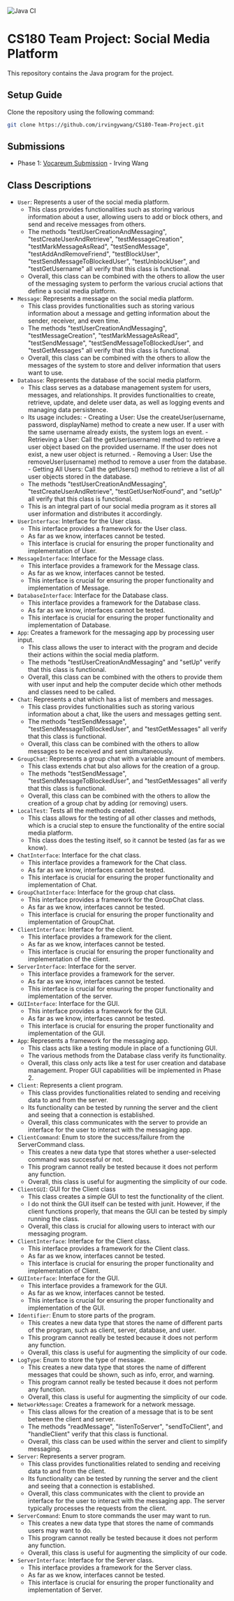 ![Java CI](https://github.com/irvingywang/Group4-Team-Project/actions/workflows/action.yml/badge.svg)

# CS180 Team Project: Social Media Platform
This repository contains the Java program for the project.

## Setup Guide
Clone the repository using the following command:
```bash
git clone https://github.com/irvingywang/CS180-Team-Project.git
```

## Submissions
- Phase 1: [Vocareum Submission]() - Irving Wang

## Class Descriptions
- `User`: Represents a user of the social media platform.
  - This class provides functionalities such as storing various information about a user, allowing
  users to add or block others, and send and receive messages from others.
  - The methods "testUserCreationAndMessaging", "testCreateUserAndRetrieve", "testMessageCreation",
  "testMarkMessageAsRead", "testSendMessage", "testAddAndRemoveFriend", "testBlockUser", 
  "testSendMessageToBlockedUser", "testUnblockUser", and "testGetUsername" 
  all verify that this class is functional. 
  - Overall, this class can be combined with the others to allow the user of the messaging system to
  perform the various crucial actions that define a social media platform.
- `Message`: Represents a message on the social media platform.
  - This class provides functionalities such as storing various information about a message and getting
  information about the sender, receiver, and even time.
  - The methods "testUserCreationAndMessaging", "testMessageCreation", "testMarkMessageAsRead", 
  "testSendMessage", "testSendMessageToBlockedUser", and "testGetMessages" all verify that this 
  class is functional.
  - Overall, this class can be combined with the others to allow the messages of the system to store
  and deliver information that users want to use.
- `Database`: Represents the database of the social media platform.
  - This class serves as a database management system for users, messages, and relationships. It provides
  functionalities to create, retrieve, update, and delete user data, as well as logging events and managing
  data persistence.
  - Its usage includes: - Creating a User: Use the createUser(username, password, displayName) method to 
  create a new user. If a user with the same username already exists, the system logs an event. - Retrieving
  a User: Call the getUser(username) method to retrieve a user object based on the provided username. If the
  user does not exist, a new user object is returned. - Removing a User: Use the removeUser(username) method
  to remove a user from the database. - Getting All Users: Call the getUsers() method to retrieve a list of
  all user objects stored in the database.
  - The methods "testUserCreationAndMessaging", "testCreateUserAndRetrieve", "testGetUserNotFound",
  and "setUp" all verify that this class is functional.
  - This is an integral part of our social media program as it stores all user information and distributes
  it accordingly.
- `UserInterface`: Interface for the User class.
  - This interface provides a framework for the User class.
  - As far as we know, interfaces cannot be tested. 
  - This interface is crucial for ensuring the proper functionality and implementation of User.
- `MessageInterface`: Interface for the Message class.
  - This interface provides a framework for the Message class.
  - As far as we know, interfaces cannot be tested.
  - This interface is crucial for ensuring the proper functionality and implementation of Message.
- `DatabaseInterface`: Interface for the Database class.
  - This interface provides a framework for the Database class.
  - As far as we know, interfaces cannot be tested.
  - This interface is crucial for ensuring the proper functionality and implementation of Database.
- `App`: Creates a framework for the messaging app by processing user input.
  - This class allows the user to interact with the program and decide their actions within the social
  media platform.
  - The methods "testUserCreationAndMessaging" and "setUp" verify that this class is functional.
  - Overall, this class can be combined with the others to provide them with user input and help the
  computer decide which other methods and classes need to be called.
- `Chat`: Represents a chat which has a list of members and messages.
  - This class provides functionalities such as storing various information about a chat, like the users
  and messages getting sent.
  - The methods "testSendMessage", "testSendMessageToBlockedUser", and "testGetMessages" all verify 
  that this class is functional.
  - Overall, this class can be combined with the others to allow messages to be received and sent
  simultaneously.
- `GroupChat`: Represents a group chat with a variable amount of members.
  - This class extends chat but also allows for the creation of a group.
  - The methods "testSendMessage", "testSendMessageToBlockedUser", and "testGetMessages" all verify
  that this class is functional.
  - Overall, this class can be combined with the others to allow the creation of a group chat by adding
  (or removing) users.
- `LocalTest`: Tests all the methods created.
  - This class allows for the testing of all other classes and methods, which is a crucial step to ensure
  the functionality of the entire social media platform.
  - This class does the testing itself, so it cannot be tested (as far as we know).
- `ChatInterface`: Interface for the chat class. 
  - This interface provides a framework for the Chat class.
  - As far as we know, interfaces cannot be tested.
  - This interface is crucial for ensuring the proper functionality and implementation of Chat.
- `GroupChatInterface`: Interface for the group chat class.
  - This interface provides a framework for the GroupChat class.
  - As far as we know, interfaces cannot be tested.
  - This interface is crucial for ensuring the proper functionality and implementation of GroupChat.
- `ClientInterface`: Interface for the client. 
  - This interface provides a framework for the client.
  - As far as we know, interfaces cannot be tested.
  - This interface is crucial for ensuring the proper functionality and implementation of the client.
- `ServerInterface`: Interface for the server.
  - This interface provides a framework for the server.
  - As far as we know, interfaces cannot be tested.
  - This interface is crucial for ensuring the proper functionality and implementation of the server.
- `GUIInterface`: Interface for the GUI.
  - This interface provides a framework for the GUI.
  - As far as we know, interfaces cannot be tested.
  - This interface is crucial for ensuring the proper functionality and implementation of the GUI.
- `App`: Represents a framework for the messaging app.
  - This class acts like a testing module in place of a functioning GUI.
  - The various methods from the Database class verify its functionality.
  - Overall, this class only acts like a test for user creation and database management.
    Proper GUI capabilities will be implemented in Phase 2.
- `Client`: Represents a client program.
  - This class provides functionalities related to sending and receiving data to and from the server.
  - Its functionality can be tested by running the server and the client and seeing that a connection
    is established. 
  - Overall, this class communicates with the server to provide an interface for the user to interact
    with the messaging app.
- `ClientCommand`: Enum to store the success/failure from the ServerCommand class.
  - This creates a new data type that stores whether a user-selected command was successful or not.
  - This program cannot really be tested because it does not perform any function.
  - Overall, this class is useful for augmenting the simplicity of our code.
- `ClientGUI`: GUI for the Client class
  - This class creates a simple GUI to test the functionality of the client.
  - I do not think the GUI itself can be tested with junit. However, if the client functions properly,
    that means the GUI can be tested by simply running the class.
  - Overall, this class is crucial for allowing users to interact with our messaging program.
- `ClientInterface`: Interface for the Client class.
  - This interface provides a framework for the Client class.
  - As far as we know, interfaces cannot be tested.
  - This interface is crucial for ensuring the proper functionality and implementation of Client.
- `GUIInterface`: Interface for the GUI.
  - This interface provides a framework for the GUI.
  - As far as we know, interfaces cannot be tested.
  - This interface is crucial for ensuring the proper functionality and implementation of the GUI.
- `Identifier`: Enum to store parts of the program.
  - This creates a new data type that stores the name of different parts of the program, such as
    client, server, database, and user.
  - This program cannot really be tested because it does not perform any function.
  - Overall, this class is useful for augmenting the simplicity of our code.
- `LogType`: Enum to store the type of message.
  - This creates a new data type that stores the name of different messages that could be shown,
    such as info, error, and warning.
  - This program cannot really be tested because it does not perform any function.
  - Overall, this class is useful for augmenting the simplicity of our code.
- `NetworkMessage`: Creates a framework for a network message.
  - This class allows for the creation of a message that is to be sent between the client and 
    server.
  - The methods "readMessage", "listenToServer", "sendToClient", and "handleClient" verify that 
    this class is functional.
  - Overall, this class can be used within the server and client to simplify messaging.
- `Server`: Represents a server program.
  - This class provides functionalities related to sending and receiving data to and from the client.
  - Its functionality can be tested by running the server and the client and seeing that a connection
    is established.
  - Overall, this class communicates with the client to provide an interface for the user to interact
    with the messaging app. The server typically processes the requests from the client.
- `ServerCommand`: Enum to store commands the user may want to run.
  - This creates a new data type that stores the name of commands users may want to do.
  - This program cannot really be tested because it does not perform any function.
  - Overall, this class is useful for augmenting the simplicity of our code.
- `ServerInterface`: Interface for the Server class.
  - This interface provides a framework for the Server class.
  - As far as we know, interfaces cannot be tested.
  - This interface is crucial for ensuring the proper functionality and implementation of Server.

